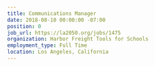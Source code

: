 ```yaml
---
title: Communications Manager
date: 2018-08-10 00:00:00 -07:00
position: 0
job_url: https://la2050.org/jobs/1475
organization: Harbor Freight Tools for Schools
employment_type: Full Time
location: Los Angeles, California
---
```



